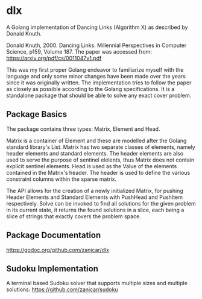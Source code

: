 # dlx
A Golang implementation of Dancing Links (Algorithm X) as described by Donald Knuth.

Donald Knuth, 2000. Dancing Links. Millennial Perspectives in Computer Science, p159, Volume 187. The paper was accessed from: https://arxiv.org/pdf/cs/0011047v1.pdf

This was my first proper Golang endeavor to familiarize myself with the language and only some minor changes have been made over the years since it was originally written. The implementation tries to follow the paper as closely as possible according to the Golang specifications. It is a standalone package that should be able to solve any exact cover problem.

## Package Basics
The package contains three types: Matrix, Element and Head.

Matrix is a container of Element and these are modelled after the Golang standard library's List. Matrix has two separate classes of elements, namely header elements and standard elements. The header elements are also used to serve the purpose of sentinel elelents, thus Matrix does not contain explicit sentinel elements. Head is used as the Value of the elements contained in the Matrix's header. The header is used to define the various constraint columns within the sparse matrix.

The API allows for the creation of a newly initialized Matrix, for pushing Header Elements and Standard Elements with PushHead and PushItem respectively. Solve can be invoked to find all solutions for the given problem in its current state, it returns the found solutions in a slice, each being a slice of strings that exactly covers the problem space.

## Package Documentation
https://godoc.org/github.com/zanicar/dlx

## Sudoku Implementation
A terminal based Sudoku solver that supports multiple sizes and multiple solutions: https://github.com/zanicar/sudoku
